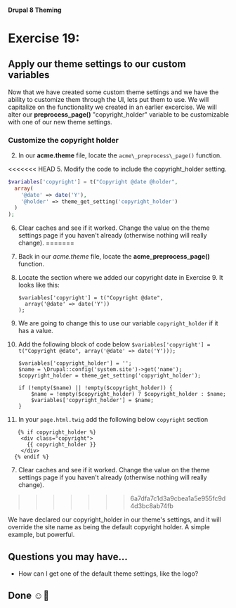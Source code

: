 #### Drupal 8 Theming

# Exercise 19: 

## Apply our theme settings to our custom variables

Now that we have created some custom theme settings and we have the ability to customize them through the UI, lets put them to use. We will capitalize on the functionality we created in an earlier excercise. We will alter our **preprocess_page()** "copyright_holder" variable to be customizable with one of our new theme settings.

### Customize the copyright holder

2. In our **acme.theme** file, locate the `acme\_preprocess\_page()` function.

<<<<<<< HEAD
5. Modify the code to include the copyright_holder setting.
	
```php
$variables['copyright'] = t("Copyright @date @holder",
  array(
    '@date' => date('Y'),
    '@holder' => theme_get_setting('copyright_holder')
  )
);
```

6. Clear caches and see if it worked. Change the value on the theme settings page if you haven't already (otherwise nothing will really change).
=======
2. Back in our _acme.theme_ file, locate the **acme\_preprocess\_page()** function.

3. Locate the section where we added our copyright date in Exercise 9. It looks like this:
	
	```
   $variables['copyright'] = t("Copyright @date",
      array('@date' => date('Y'))
    );
	```
4. We are going to change this to use our variable `copyright_holder` if it has a value.

5. Add the following block of code below ```$variables['copyright'] = t("Copyright @date", array('@date' => date('Y')));```
	
	```
	$variables['copyright_holder'] = '';
	$name = \Drupal::config('system.site')->get('name');
	$copyright_holder = theme_get_setting('copyright_holder');
	
	if (!empty($name) || !empty($copyright_holder)) {
		$name = !empty($copyright_holder) ? $copyright_holder : $name;
		$variables['copyright_holder'] = $name;
	}
	```
6. In your `page.html.twig` add the following below `copyright` section
```
   {% if copyright_holder %}
    <div class="copyright">
      {{ copyright_holder }}
    </div>
  {% endif %}
  ```
 
7. Clear caches and see if it worked. Change the value on the theme settings page if you haven't already (otherwise nothing will really change).
>>>>>>> 6a7dfa7c1d3a9cbea1a5e955fc9d4d3bc8ab74fb

We have declared our copyright_holder in our theme's settings, and it will override the site name as being the default copyright holder. A simple example, but powerful.

## Questions you may have...
+ How can I get one of the default theme settings, like the logo?


## Done ☺
